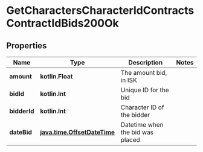 
# GetCharactersCharacterIdContractsContractIdBids200Ok

## Properties
Name | Type | Description | Notes
------------ | ------------- | ------------- | -------------
**amount** | **kotlin.Float** | The amount bid, in ISK | 
**bidId** | **kotlin.Int** | Unique ID for the bid | 
**bidderId** | **kotlin.Int** | Character ID of the bidder | 
**dateBid** | [**java.time.OffsetDateTime**](java.time.OffsetDateTime.md) | Datetime when the bid was placed | 



